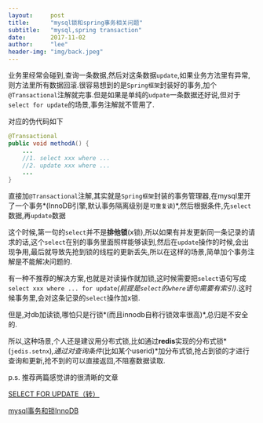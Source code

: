 ```yaml
---
layout:     post
title:      "mysql锁和spring事务相关问题"
subtitle:   "mysql,spring transaction"
date:       2017-11-02
author:     "lee"
header-img: "img/back.jpeg"
---
```



业务里经常会碰到,查询一条数据,然后对这条数据`update`,如果业务方法里有异常,则方法里所有数据回滚.很容易想到的是`Spring框架`封装好的事务,加个`@Transactional`注解就完事.但是如果是单纯的`udpate`一条数据还好说,但对于`select for update`的场景,事务注解就不管用了.

对应的伪代码如下
```java
@Transactional
public void methodA() {
    ...
    //1. select xxx where ...
    //2. update xxx where ...
    ...
}

```

直接加`@Transactional`注解,其实就是`Spring框架`封装的事务管理器,在mysql里开了一个事务*(InnoDB引擎,默认事务隔离级别是`可重复读`)*,然后根据条件,先`select`数据,再`update`数据
 
这个时候,第一句的`select`并不是**排他锁**(x锁),所以如果有并发更新同一条记录的请求的话,这个`select`在别的事务里面照样能够读到,然后在`update`操作的时候,会出现争用,最后就导致先抢到锁的线程的更新丢失,所以在这样的场景,简单加个事务注解是不能解决问题的.

有一种不推荐的解决方案,也就是对读操作就加锁,这时候需要把`select`语句写成`select xxx where ... for update`*(前提是`select`的`where`语句需要有索引)*.这时候事务里,会对这条记录的`select`操作加x锁.

但是,对db加读锁,哪怕只是行锁*(而且innodb自称行锁效率很高)*,总归是不安全的.

所以,这种场景,个人还是建议用分布式锁,比如通过**redis**实现的分布式锁*(`jedis.setnx`)*,通过对查询条件*(比如某个userid)*加分布式锁,抢占到锁的才进行查询和更新,抢不到的可以直接返回,不阻塞数据读取.



p.s. 推荐两篇感觉讲的很清晰的文章

[SELECT FOR UPDATE（转）](http://www.cnblogs.com/chenwenbiao/archive/2012/06/06/2537508.html)

[mysql事务和锁InnoDB](http://www.cnblogs.com/zhaoyl/p/4121010.html)